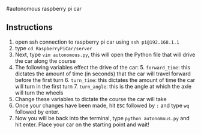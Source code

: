 #autonomous raspberry pi car
## Instructions 
1. open ssh connection to raspberry pi car using `ssh pi@192.168.1.1`
2. type `cd RaspberryPiCar/server`
3. Next, type `vim autonomous.py`, this will open the Python file that will drive the car along the course
4. The following variables effect the drive of the car: 
	5. 	`forward_time`: this dictates the amount of time (in seconds) that the car will travel forward before the first turn
	6. `turn_time`: this dictates the amount of time the car will turn in the first turn
	7. `turn_angle`: this is the angle at which the axle will turn the wheels
8. Change these variables to dictate the course the car will take 
9. Once your changes have been made, hit `ESC` followed by `:` and type `wq` followed by enter.
10. Now you will be back into the terminal, type `python autonomous.py` and hit enter. Place your car on the starting point and wait!